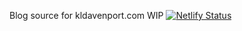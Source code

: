 Blog source for kldavenport.com
WIP
[![Netlify Status](https://api.netlify.com/api/v1/badges/96c188a7-ef99-4584-9efb-ba323e65e585/deploy-status)](https://app.netlify.com/sites/kldavenport/deploys)